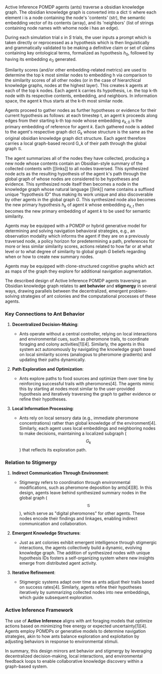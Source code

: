 Active Inference POMDP agents (ants) traverse a obsidian knowledge graph. The obsidian knowledge graph is converted into a dict $\mathcal{G}$ where each element i is a node containing the node's 'contents' (str), the semantic embedding vector of its contents (array), and its 'neighbors' (list of strings containing node names with whome node i has an edge).

During each simulation trial $s$ in $S$ trials, the user inputs a prompt which is taken directly or reprocessed as a hypothesis which is then linguistically and grammatically validated to be making a definitive claim or set of claims containing key ontological terms, formalized as hypothesis $h_0$, followed by having its embedding $e_0$ generated.

Similarity scores (and/or other embedding-related metrics) are used to determine the top k most similar nodes to embedding h via comparison to the similarity scores of all other nodes (or in the case of hierarchical knowledge graphs, nodes at the highest layer). This creates k agents at each of the top k nodes. Each agent k carries its hypothesis, i.e. the top k-th node with its respective contents, embedding, and neighbors. In information space, the agent k thus starts at the k-th most similar node.

Agents proceed to gather nodes as further hypotheses or evidence for their current hypothesis as follows: at each timestep t, an agent k proceeds along edges from their starting k-th top node whose embedding $e_{k,0}$ is the primary embedding of reference for agent $k$. Each gathered node is added to the agent's respective graph dict $G_k$ whose structure is the same as the original obsidian knowledge graph dict structure. Each agent therefore carries a local graph-based record G_k of their path through the global graph $\mathcal{G}$.

The agent summarizes all of the nodes they have collected, producing a new node whose contents contain an Obsidian-style summary of the collected contents with [[links]] to all nodes traversed. This synthesized node acts as the resulting hypothesis of the agent k's path through the global graph of whose nodes are considered to be hypotheses and evidence. This synthesized node itself then becomes a node in the knowledge graph whose natural language [[link]] name contains a suffixed unique "hypothesis ID" thus making its work unique and also discoverable by other agents in the global graph $G$. This synthesized node also becomes the new primary hypothesis $h_k$ of agent $k$ whose embedding $e_{k,t}$ then becomes the new primary embedding of agent $k$ to be used for semantic similarity.

Agents may be equipped with a POMDP or hybrid generative model for determining and solving navigation behavioral strategies, e.g., an observation modality which informs the agent if they are on a previously traversed node, a policy horizon for predetermining a path, preferences for more or less similar similarity scores, actions related to how far or at what level or to what degree of similarity to global graph $G$ beliefs regarding when or how to create new summary nodes.

Agents may be equipped with clone-structured cognitive graphs which act as maps of the graph they explore for additional navigation augmentation.

The described design of Active Inference POMDP agents traversing an Obsidian knowledge graph relates to **ant behavior** and **stigmergy** in several ways, drawing parallels between the decentralized, emergent problem-solving strategies of ant colonies and the computational processes of these agents.

### Key Connections to Ant Behavior

1. **Decentralized Decision-Making**:

   - Ants operate without a central controller, relying on local interactions and environmental cues, such as pheromone trails, to coordinate foraging and colony activities[1][4]. Similarly, the agents in this system act autonomously by navigating the knowledge graph based on local similarity scores (analogous to pheromone gradients) and updating their paths dynamically.

1. **Path Exploration and Optimization**:

   - Ants explore paths to food sources and optimize them over time by reinforcing successful trails with pheromones[4]. The agents mimic this by starting at nodes most similar to the user-provided hypothesis and iteratively traversing the graph to gather evidence or refine their hypotheses.

1. **Local Information Processing**:

   - Ants rely on local sensory data (e.g., immediate pheromone concentrations) rather than global knowledge of the environment[4]. Similarly, each agent uses local embeddings and neighboring nodes to make decisions, maintaining a localized subgraph ($$G_k$$) that reflects its exploration path.

### Relation to Stigmergy

1. **Indirect Communication Through Environment**:

   - Stigmergy refers to coordination through environmental modifications, such as pheromone deposition by ants[4][8]. In this design, agents leave behind synthesized summary nodes in the global graph ($$\mathcal{G}$$), which serve as "digital pheromones" for other agents. These nodes encode their findings and linkages, enabling indirect communication and collaboration.

1. **Emergent Knowledge Structures**:

   - Just as ant colonies exhibit emergent intelligence through stigmergic interactions, the agents collectively build a dynamic, evolving knowledge graph. The addition of synthesized nodes with unique hypothesis IDs fosters a self-organizing system where new insights emerge from distributed agent activity.

1. **Iterative Refinement**:

   - Stigmergic systems adapt over time as ants adjust their trails based on success rates[4]. Similarly, agents refine their hypotheses iteratively by summarizing collected nodes into new embeddings, which guide subsequent exploration.

### Active Inference Framework

The use of **Active Inference** aligns with ant foraging models that optimize actions based on minimizing free energy or expected uncertainty[1][4]. Agents employ POMDPs or generative models to determine navigation strategies, akin to how ants balance exploration and exploitation by adjusting behaviors in response to environmental stimuli.

In summary, this design mirrors ant behavior and stigmergy by leveraging decentralized decision-making, local interactions, and environmental feedback loops to enable collaborative knowledge discovery within a graph-based system.

